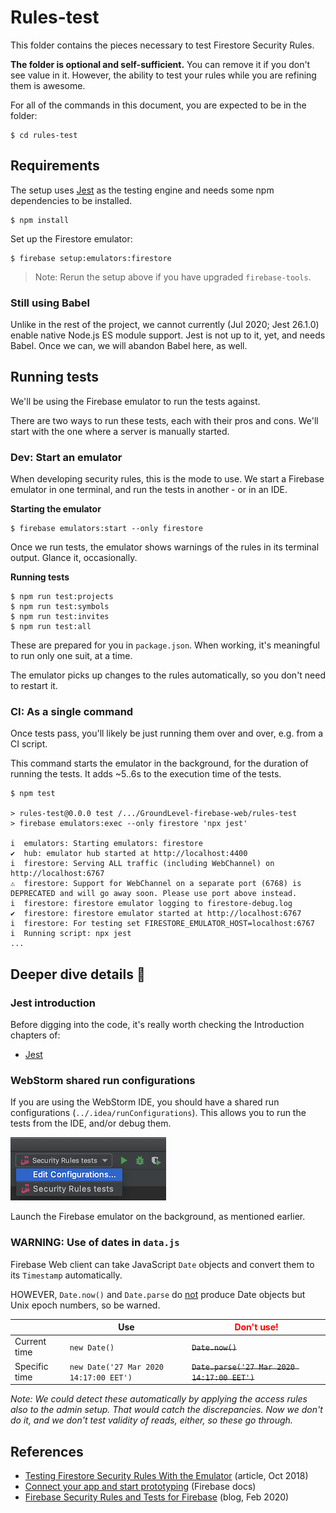 # Rules-test

This folder contains the pieces necessary to test Firestore Security Rules. 

**The folder is optional and self-sufficient.** You can remove it if you don't see value in it. However, the ability to test your rules while you are refining them is awesome.

For all of the commands in this document, you are expected to be in the folder:

```
$ cd rules-test
```

## Requirements

The setup uses [Jest](https://jestjs.io) as the testing engine and needs some npm dependencies to be installed.

```
$ npm install
```
 
Set up the Firestore emulator:

```
$ firebase setup:emulators:firestore
```

>Note: Rerun the setup above if you have upgraded `firebase-tools`.

### Still using Babel

Unlike in the rest of the project, we cannot currently (Jul 2020; Jest 26.1.0) enable native Node.js ES module support. Jest is not up to it, yet, and needs Babel. Once we can, we will abandon Babel here, as well.


## Running tests

We'll be using the Firebase emulator to run the tests against.

There are two ways to run these tests, each with their pros and cons. We'll start with the one where a server is manually started.

### Dev: Start an emulator

When developing security rules, this is the mode to use. We start a Firebase emulator in one terminal, and run the tests in another - or in an IDE.

**Starting the emulator**

```
$ firebase emulators:start --only firestore
```

Once we run tests, the emulator shows warnings of the rules in its terminal output. Glance it, occasionally.

**Running tests**

```
$ npm run test:projects
$ npm run test:symbols
$ npm run test:invites
$ npm run test:all
```

These are prepared for you in `package.json`. When working, it's meaningful to run only one suit, at a time.

The emulator picks up changes to the rules automatically, so you don't need to restart it.


### CI: As a single command

Once tests pass, you'll likely be just running them over and over, e.g. from a CI script.

This command starts the emulator in the background, for the duration of running the tests. It adds ~5..6s to the execution time of the tests.

```
$ npm test

> rules-test@0.0.0 test /.../GroundLevel-firebase-web/rules-test
> firebase emulators:exec --only firestore 'npx jest'

i  emulators: Starting emulators: firestore
✔  hub: emulator hub started at http://localhost:4400
i  firestore: Serving ALL traffic (including WebChannel) on http://localhost:6767
⚠  firestore: Support for WebChannel on a separate port (6768) is DEPRECATED and will go away soon. Please use port above instead.
i  firestore: firestore emulator logging to firestore-debug.log
✔  firestore: firestore emulator started at http://localhost:6767
i  firestore: For testing set FIRESTORE_EMULATOR_HOST=localhost:6767
i  Running script: npx jest
...
```


## Deeper dive details 🤿

### Jest introduction

Before digging into the code, it's really worth checking the Introduction chapters of:

- [Jest](https://jestjs.io/docs/en/getting-started)


### WebStorm shared run configurations

If you are using the WebStorm IDE, you should have a shared run configurations (`../.idea/runConfigurations`). This allows you to run the tests from the IDE, and/or debug them.

![](.images/webstorm-run-config.png)

Launch the Firebase emulator on the background, as mentioned earlier.


### WARNING: Use of dates in `data.js`

Firebase Web client can take JavaScript `Date` objects and convert them to its `Timestamp` automatically.

HOWEVER, `Date.now()` and `Date.parse` do <u>not</u> produce Date objects but Unix epoch numbers, so be warned.

||Use|<font color=red>Don't use!</font>|
|---|---|---|
|Current time|`new Date()`|<strike>`Date.now()`</strike>|
|Specific time|`new Date('27 Mar 2020 14:17:00 EET')`|<strike>`Date.parse('27 Mar 2020 14:17:00 EET')`</strike>|

*Note: We could detect these automatically by applying the access rules also to the admin setup. That would catch the discrepancies. Now we don't do it, and we don't test validity of reads, either, so these go through.*


<!-- experimental, disabled...
## Using with Dockerfile

The Dockerfile is there, to allow customer projects to check their rules, without needing to pull our `npm` dependencies.

Build the Docker image:

```
$ docker build .
...
Successfully built ca23750c9cb9
```

Use as: 

```
$ docker run -v $(pwd):/app $(pwd)/dut.rules:/app/dut.rules ca23750c9cb9
...
```

>Note: The `dut.rules` is separately mentioned, since it's a symbolic link in our case.
-->

<!-- disabled, those are not useful (8.6.0)
### Firebase coverage analysis

With the "against-a-standalone-emulator" approach, one can get [coverage reports](https://firebase.google.com/docs/firestore/security/test-rules-emulator#generate_test_reports) on the usage of Security Rules. This sounds great, but the author hasn't really found much use in them (the implementation is messy).
-->

## References

- [Testing Firestore Security Rules With the Emulator](https://fireship.io/lessons/testing-firestore-security-rules-with-the-emulator/) (article, Oct 2018)
- [Connect your app and start prototyping](https://firebase.google.com/docs/emulator-suite/connect_and_prototype) (Firebase docs)
- [Firebase Security Rules and Tests for Firebase](https://medium.com/flutter-community/firestore-security-rules-and-tests-for-firebase-e195bdbea198) (blog, Feb 2020)

